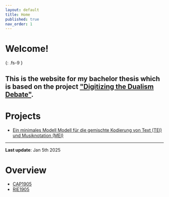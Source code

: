 ```yaml
---
layout: default
title: Home
published: true
nav_order: 1
---
```


# Welcome!
{: .fs-9 }

This is the website for my bachelor thesis which is based on the project ["Digitizing the Dualism Debate"](https://dcmlab.github.io/ddd/). 
---
# Projects
- [Ein minimales Modell Modell für die gemischte Kodierung von Text (TEI) und Musiknotation (MEI)](https://felicitasstickler.github.io/felicitasstickler/ba-thesis/blob/pages/index.md)

---
**Last update**: Jan 5th 2025

# Overview
- [CAP1905](https://felicitasstickler.github.io/data/CAP1905/index.html)
- [RIE1905](https://felicitasstickler.github.io/data/RIE1905/index.html)
